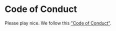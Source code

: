 # Code of Conduct

Please play nice. We follow this ["Code of Conduct"](https://codeforgreenville.org/about/code-of-conduct).
